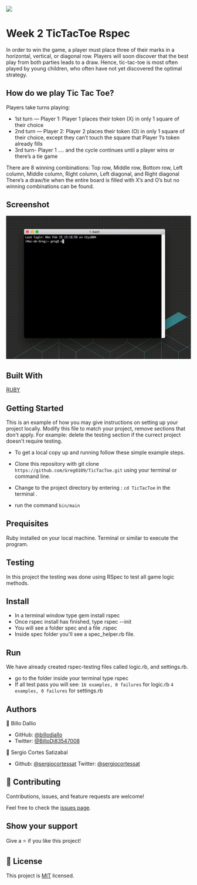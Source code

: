![](https://img.shields.io/badge/Microverse-blueviolet)

# Week 2 TicTacToe Rspec

In order to win the game, a player must place three of their marks in a horizontal, vertical, or diagonal row.
Players will soon discover that the best play from both parties leads to a draw.
Hence, tic-tac-toe is most often played by young children, who often have not yet discovered the optimal strategy. 

## How do we play Tic Tac Toe?

Players take turns playing: 
- 1st turn — Player 1: 
Player 1 places their token (X) in only 1 square of their choice
- 2nd turn — Player 2:
 Player 2 places their token (O) in only 1 square of their choice, except they can’t touch the square that Player 1’s token already fills
- 3rd turn- Player 1 …. and the cycle continues until a player wins or there’s a tie game

There are 8 winning combinations: Top row, Middle row, Bottom row, Left column, Middle column, Right column, Left diagonal, and Right diagonal
There’s a draw/tie when the entire board is filled with X’s and O’s but no winning combinations can be found.

## Screenshot

![Screenshot](TicTacToe.gif)

## Built With
 [RUBY](https://github.com/Greg0109/TicTacToe/tree/User-interface)

## Getting Started

This is an example of how you may give instructions on setting up your project locally. Modify this file to match your project, remove sections that don't apply. For example: delete the testing section if the currect project doesn't require testing.

- To get a local copy up and running follow these simple example steps.

- Clone this repository with git clone ```https://github.com/Greg0109/TicTacToe.git``` using your terminal or command line.
- Change to the project directory by entering :
```cd TicTacToe``` in the terminal .
- run the command ```bin/main```

## Prequisites

Ruby installed on your local machine.
Terminal or similar to execute the program.

## Testing
In this project the testing was done using RSpec to test all game logic methods.

## Install
- In a terminal window type gem install rspec
- Once rspec install has finished, type rspec --init
- You will see a folder spec and a file .rspec
- Inside spec folder you'll see a spec_helper.rb file.

## Run
We have already created rspec-testing files called logic.rb, and settings.rb.
- go to the folder inside your terminal type rspec
- If all test pass you will see:
 `16 examples, 0 failures` for logic.rb
 `4 examples, 0 failures` for settings.rb

## Authors

👤 Billo Dallio

- GitHub: [@billodiallo](https://github.com/billodiallo)
- Twitter: [@BilloDi83547008](https://twitter.com/BilloDi83547008)

👤 Sergio Cortes Satizabal

- Github: [@sergiocortessat](https://github.com/sergiocortessat)
Twitter: [@sergiocortessat](https://twitter.com/sergiocortessat)

## 🤝 Contributing

Contributions, issues, and feature requests are welcome!

Feel free to check the [issues page](https://github.com/greg0109/TicTacToe/issues).

## Show your support

Give a ⭐️ if you like this project!

## 📝 License

This project is [MIT](LICENSE) licensed.

